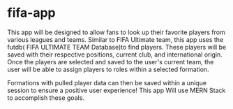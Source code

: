 # fifa-app
This app will be designed to allow fans to look up their favorite players from various leagues and teams. Similar to FIFA Ultimate team, this app uses the futdb( FIFA ULTIMATE TEAM Database)to find players. These players will be saved with their respective positions, current club, and international origin. Once the players are selected and saved to the user's current team, the user will be able to assign players to roles within a selected formation.

Formations with pulled player data can then be saved within a unique session to ensure a positive user experience!
This app Will use MERN Stack to accomplish these goals.
